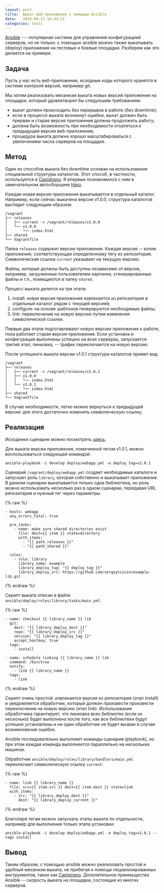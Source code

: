 ```yaml
---
layout: post
title:  Выкат веб-приложения с помощью Ansible
date:   2016-09-11 18:43:22
categories: tools
---
```


[Ansible] --- популярная система для управления конфигурацией серверов, но не только: с помощью ansible можно
также выкатывать (deploy) приложения на тестовые и боевые площадки.  Разберем как это делается на примере.

Задача
------

Пусть у нас есть веб-приложение, исходные коды которого хранятся в системе контроля версий, например git.

Мы хотим реализовать механизм выката новых версий приложения на площадки, который удовлетворял бы следуюшим требованиям:

  * выкат должен происходить без перерывов в работе (без downtime);
  * если в процессе выката возникнут ошибки, выкат должен быть прерван и старая версия приложения должна продолжить работу;
  * должна быть возможность при необходимости откатиться к предыдущей версии веб-приложения;
  * процедура выката должна хорошо масштабироваться с увеличением числа серверов на площадке.


Метод
-----

Один из способов выката без downtime основан на использовании специальной структуры каталогов.
Этот способ, в частности, используется в [Capistrano]. Я впервые познакомился с ним в замечательном автосборщике [Haru].

Каждая новая версия приложения выкатывается в отдельный каталог. Например, если сейчас выкачена версия v1.0.0,
структура каталогов выглядит следующим образом:

```
/vagrant
├── releases
│   ├── current -> /vagrant/releases/v1.0.0
│   └── v1.0.0
│       └── index.html
├── shared
└── Vagrantfile
```

Папка ``releases`` содержит версии приложения. Каждая версия -- копия приложения, соответствующая определенному тегу
из репозитория. Символическая ссылка ``current`` указывает на текущую версию.

Файлы, которые должны быть доступны независимо от версии, например, загруженные пользователем картинки, сгенерированные
файлы и т.п., помещаются в папку ``shared``.

Процесс выката делится на три этапа:

  1. install:  новая версия приложения извлекается из репозитория в отдельный каталог рядом с текущей версией;
  2. configure: на основе шаблонов генерируются необходимые файлы;
  3. link: переключение на новую версию путем изменения символической ссылки.

Первые два этапа подготавливают новую версию приложения к работе, пока работает старая версия приложения.
Если установка и конфигурация выполнены успешно на всех серверах, запускается третий этап, линковка, -- трафик
переключается на новую версию.

После успешного выката версии v1.0.1 структура каталогов примет вид:

```
/vagrant
├── releases
│   ├── current -> /vagrant/releases/v1.0.1
│   ├── v1.0.0
│   │   └── index.html
│   └── v1.0.1
│       └── index.html
├── shared
└── Vagrantfile
```

В случае необходимости, легко можно вернуться к предыдущей версии: для этого достаточно изменить символическую ссылку.


Реализация
----------

Исходники сценарие можно посмотреть [здесь](https://github.com/sergeytsivin/example-ansible).

Для выката версии приложения, помеченной тегом v1.0.1, можно воспользоваться следующей командой:

```
ansible-playbook -i develop deploy/webapp.yml -e deploy_tag=v1.0.1
```

Сценарий ``/vagrant/deploy/webapp.yml`` создает необходимые каталоги и запускает роль ``library``,
которая собственно и выкатывает приложение. В данном сценарии выкатывается только одна библиотека,
но роль можно использовать несколько раз в одном сценарии, передавая URL репозитария и нужный тег через параметры.

{% raw %}
```
- hosts: webapp
  any_errors_fatal: true

  pre_tasks:
    - name: make sure shared directories exist
      file: dest={{ item }} state=directory
      with_items:
        - "{{ path_releases }}"
        - "{{ path_shared }}"

  roles:
    - role: library
      library_name: example
      library_deploy_tag: "{{ deploy_tag }}"
      library_deploy_src: https://github.com/sergeytsivin/example-lib.git
```
{% endraw %}

Скрипт выката описан в файле ``ansible/deploy/roles/library/tasks/main.yml``:

{% raw %}
```
- name: checkout {{ library_name }} lib
  git:
    dest: "{{ library_deploy_dest }}"
    repo: "{{ library_deploy_src }}"
    version: "{{ library_deploy_tag }}"
    accept_hostkey: true
  tags:
    - install

- name: schedule linking {{ library_name }} lib
  command: /bin/true
  notify:
    - link {{ library_name }}
  tags:
    - link
```
{% endraw %}

Скрипт очень простой: извлекается версия из репозитория (этап install) и уведомляется обработчик, который
должен произвести произвести переключение на новую версию (этап link). Использование обработчика гарантирует,
что линковка всех библиотек (если их несколько) будет выполнена после того, как все библиотеки будут успешно
установлены и ни один обработчик не будет вызван в случае возникновения ошибок.

Ansible последовательно выполняет команды сценария (playbook), но при этом каждая команда выполняется параллельно
на нескольких машинах.

Обработчик ``ansible/deploy/roles/library/handlers/main.yml`` переключает символическую ссылку ``current``:

{% raw %}
````
- name: link {{ library_name }}
  file: src={{ item.src }} dest={{ item.dest }} state=link
  with_items:
    - src: "{{ library_deploy_dest }}"
      dest: "{{ library_deploy_current }}"
````
{% endraw %}

Благоларя тегам можно запускать этапы выката по отдельности, например для выполнения только этапа установки:


```
ansible-playbook -i develop deploy/webapp.yml -e deploy_tag=v1.0.1 --tags install
```

Вывод
-----

Таким образом, с помощью ansible можно реализовать простой и удобный механизм выката, не прибегая к помощи
пециализированных инструментов, таких как [Capistrano]. Дополительное преимущество Ansible -- скорость выката на площадки,
состоящие из многих серверов.


[Ansible]:      https://www.ansible.com/
[Haru]:         http://theratg.github.io/haru/
[Capistrano]:   http://capistranorb.com/
